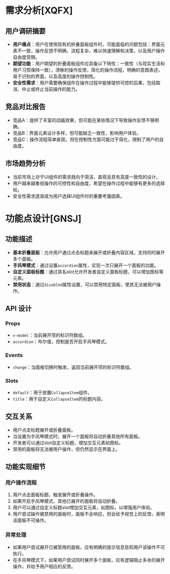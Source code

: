 # 需求分析[XQFX]

## 用户调研摘要
- **用户痛点**：用户在使用现有的折叠面板组件时，可能面临的问题包括：界面元素不一致，操作反馈不明确，流程复杂，难以快速理解和决策，以及用户操作自由度受限。
- **期望功能**：用户期望的折叠面板组件应具备以下特性：一致性（与现实生活和用户习惯保持一致），清晰的操作反馈，简化的操作流程，明确的意图表述，易于识别的界面，以及高度的操作控制性。
- **安全性需求**：用户需要确保组件在操作过程中能够提供可控的后果，包括取消、中止或终止当前操作的能力。

## 竞品对比报告
- 竞品A：提供了丰富的动画效果，但可能在某些情况下导致操作反馈不够明确。
- 竞品B：界面元素设计多样，但可能缺乏一致性，影响用户体验。
- 竞品C：操作流程简单直观，但在控制性方面可能过于简化，限制了用户的自由度。

## 市场趋势分析
- 当前市场上对于UI组件的需求趋向于简洁、直观且具有高度一致性的设计。
- 用户越来越重视操作的可控性和自由度，希望在操作过程中能够有更多的选择权。
- 安全性需求逐渐成为用户选择UI组件时的重要考量因素。

# 功能点设计[GNSJ]

## 功能描述
- **基本折叠面板**：允许用户通过点击标题来展开或折叠内容区域，支持同时展开多个面板。
- **手风琴模式**：通过设置`accordion`属性，实现一次只展开一个面板的功能。
- **自定义面板标题**：通过具名slot允许开发者自定义面板标题，可以增加图标等元素。
- **禁用状态**：通过`disabled`属性设置，可以禁用特定面板，使其无法被用户操作。

## API 设计
### Props
- `v-model`：当前展开项的标识符数组。
- `accordion`：布尔值，控制是否开启手风琴模式。

### Events
- `change`：当面板切换时触发，返回当前展开项的标识符数组。

### Slots
- `default`：用于放置`CollapseItem`组件。
- `title`：用于自定义`CollapseItem`的标题内容。

## 交互关系
- 用户点击标题展开或折叠面板。
- 当设置为手风琴模式时，展开一个面板将自动折叠其他所有面板。
- 开发者可以通过slot自定义标题，增加交互元素如图标。
- 禁用的面板将无法被用户操作，但仍然显示在界面上。

## 功能实现细节
### 用户操作流程
1. 用户点击面板标题，触发展开或折叠操作。
2. 如果开启手风琴模式，其他已展开的面板将自动折叠。
3. 用户可以通过自定义标题slot增加交互元素，如图标，以增强用户体验。
4. 用户尝试操作被禁用的面板时，面板不会响应，但会给予视觉上的反馈，表明该面板不可操作。

### 异常处理
- 如果用户尝试展开已被禁用的面板，应有明确的提示信息告知用户该操作不可执行。
- 在手风琴模式下，如果用户尝试同时展开多个面板，应有逻辑阻止多余的展开操作，并给予用户相应的反馈。